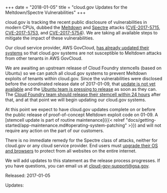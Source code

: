 +++
date = "2018-01-05"
title = "cloud.gov Updates for the  Meltdown/Spectre Vulnerabilities"
+++

cloud.gov is tracking the recent public disclosure of vulnerabilities in modern CPUs, dubbed the [Meltdown](https://meltdownattack.com) 
and [Spectre](https://spectreattack.com) attacks ([CVE-2017-5715](http://www.cve.mitre.org/cgi-bin/cvename.cgi?name=2017-5715), 
[CVE-2017-5753](http://www.cve.mitre.org/cgi-bin/cvename.cgi?name=2017-5753), and 
[CVE-2017-5754](http://www.cve.mitre.org/cgi-bin/cvename.cgi?name=2017-5754)). 
We are taking all available steps to mitigate the impact of these vulnerabilities.

Our cloud service provider, AWS GovCloud, [has already updated their systems](https://aws.amazon.com/security/security-bulletins/AWS-2018-013/) so that cloud.gov systems are not susceptible to Meltdown attacks from other tenants in AWS GovCloud.

We are awaiting an upstream release of Cloud Foundry stemcells (based on Ubuntu) so we can patch all cloud.gov systems to prevent Meltdown exploits of tenants within cloud.gov. Since the vulnerabilities were disclosed before the coordinated release date of 2017-01-09, that [update is not yet available](https://wiki.ubuntu.com/SecurityTeam/KnowledgeBase/SpectreAndMeltdown) and the [Ubuntu team is pressing to release](http://blog.dustinkirkland.com/2018/01/ubuntu-updates-for-meltdown-spectre.html) as soon as they can. The [Cloud Foundry team should release their stemcell within 24 hours](https://www.cloudfoundry.org/meltdown-spectre-attacks/) after that, and at that point we will begin updating our cloud.gov systems.

At this point we expect to have cloud.gov updates complete on or before the public release of proof-of-concept Meltdown exploit code on 01-09. A [stemcell update is part of routine maintenance]({{< relref "docs/getting-started/app-maintenance.md#operating-system-patching" >}}) and will not require any action on the part of our customers.

There is no immediate remedy for the Spectre class of attacks, neither for cloud.gov or any cloud service provider. End users must [upgrade their OS and browsers](https://www.kb.cert.org/vuls/id/584653) to protect from all websites on the entire internet.

We will add updates to this statement as the release process progresses. If you have questions, you can email us at [cloud-gov-support@gsa.gov](mailto:cloud-gov-support@gsa.gov).

Released: 2017-01-05

Updates: 


